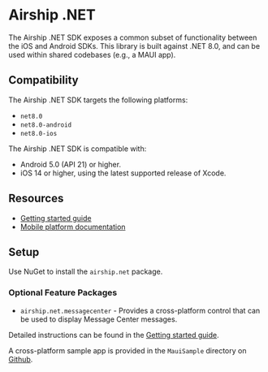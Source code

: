 # Airship .NET

The Airship .NET SDK exposes a common subset of functionality between
the iOS and Android SDKs. This library is built against .NET 8.0, and can be used
within shared codebases (e.g., a MAUI app).

## Compatibility

The Airship .NET SDK targets the following platforms:
- `net8.0`
- `net8.0-android`
- `net8.0-ios`

The Airship .NET SDK is compatible with:
- Android 5.0 (API 21) or higher.
- iOS 14 or higher, using the latest supported release of Xcode.

## Resources
- [Getting started guide](https://docs.airship.com/platform/mobile/setup/sdk/maui/)
- [Mobile platform documentation](https://docs.airship.com/platform/mobile/)

## Setup

Use NuGet to install the `airship.net` package.

### Optional Feature Packages

* `airship.net.messagecenter` - Provides a cross-platform control that can be used to display Message Center messages.

Detailed instructions can be found in the [Getting started guide](https://docs.airship.com/platform/mobile/setup/sdk/maui/).

A cross-platform sample app is provided in the `MauiSample` directory on
[Github](https://github.com/urbanairship/airship-dotnet/tree/main/MauiSample).
